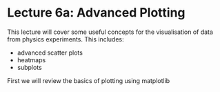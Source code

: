 # Lecture 6a: Advanced Plotting

This lecture will cover some useful concepts for the visualisation of data from physics experiments. This includes:
* advanced scatter plots
* heatmaps
* subplots

First we will review the basics of plotting using matplotlib

```{tableofcontents}
```

